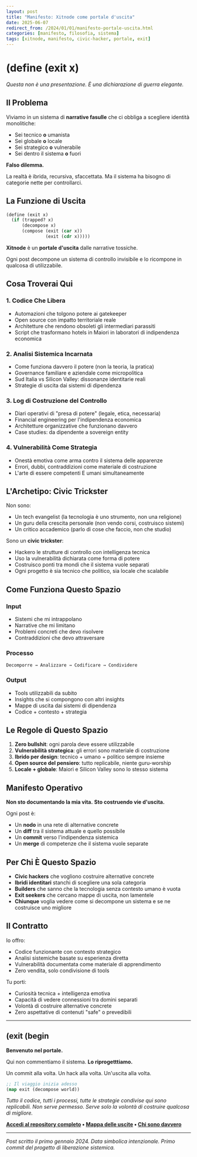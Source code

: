 ```yaml
---
layout: post
title: "Manifesto: Xitnode come portale d'uscita"
date: 2025-06-07
redirect_from: /2024/01/01/manifesto-portale-uscita.html
categories: [manifesto, filosofia, sistema]
tags: [xitnode, manifesto, civic-hacker, portale, exit]
---
```


# (define (exit x)

*Questa non è una presentazione. È una dichiarazione di guerra elegante.*

## Il Problema

Viviamo in un sistema di **narrative fasulle** che ci obbliga a scegliere identità monolitiche:

- Sei tecnico **o** umanista
- Sei globale **o** locale
- Sei strategico **o** vulnerabile
- Sei dentro il sistema **o** fuori

**Falso dilemma.**

La realtà è ibrida, recursiva, sfaccettata. Ma il sistema ha bisogno di categorie nette per controllarci.

## La Funzione di Uscita

```lisp
(define (exit x)
  (if (trapped? x)
      (decompose x)
      (compose (exit (car x))
               (exit (cdr x)))))
```

**Xitnode** è un **portale d'uscita** dalle narrative tossiche.

Ogni post decompone un sistema di controllo invisibile e lo ricompone in qualcosa di utilizzabile.

## Cosa Troverai Qui

### 1. Codice Che Libera
- Automazioni che tolgono potere ai gatekeeper
- Open source con impatto territoriale reale
- Architetture che rendono obsoleti gli intermediari parassiti
- Script che trasformano hotels in Maiori in laboratori di indipendenza economica

### 2. Analisi Sistemica Incarnata
- Come funziona davvero il potere (non la teoria, la pratica)
- Governance familiare e aziendale come micropolitica
- Sud Italia vs Silicon Valley: dissonanze identitarie reali
- Strategie di uscita dai sistemi di dipendenza

### 3. Log di Costruzione del Controllo
- Diari operativi di "presa di potere" (legale, etica, necessaria)
- Financial engineering per l'indipendenza economica
- Architetture organizzative che funzionano davvero
- Case studies: da dipendente a sovereign entity

### 4. Vulnerabilità Come Strategia
- Onestà emotiva come arma contro il sistema delle apparenze
- Errori, dubbi, contraddizioni come materiale di costruzione
- L'arte di essere competenti E umani simultaneamente

## L'Archetipo: Civic Trickster

Non sono:
- Un tech evangelist (la tecnologia è uno strumento, non una religione)
- Un guru della crescita personale (non vendo corsi, costruisco sistemi)
- Un critico accademico (parlo di cose che faccio, non che studio)

Sono un **civic trickster**:
- Hackero le strutture di controllo con intelligenza tecnica
- Uso la vulnerabilità dichiarata come forma di potere
- Costruisco ponti tra mondi che il sistema vuole separati
- Ogni progetto è sia tecnico che politico, sia locale che scalabile

## Come Funziona Questo Spazio

### Input
- Sistemi che mi intrappolano
- Narrative che mi limitano
- Problemi concreti che devo risolvere
- Contraddizioni che devo attraversare

### Processo
```
Decomporre → Analizzare → Codificare → Condividere
```

### Output
- Tools utilizzabili da subito
- Insights che si compongono con altri insights
- Mappe di uscita dai sistemi di dipendenza
- Codice + contesto + strategia

## Le Regole di Questo Spazio

1. **Zero bullshit**: ogni parola deve essere utilizzabile
2. **Vulnerabilità strategica**: gli errori sono materiale di costruzione
3. **Ibrido per design**: tecnico + umano + politico sempre insieme
4. **Open source del pensiero**: tutto replicabile, niente guru-worship
5. **Locale + globale**: Maiori e Silicon Valley sono lo stesso sistema

## Manifesto Operativo

**Non sto documentando la mia vita.**
**Sto costruendo vie d'uscita.**

Ogni post è:
- Un **nodo** in una rete di alternative concrete
- Un **diff** tra il sistema attuale e quello possibile
- Un **commit** verso l'indipendenza sistemica
- Un **merge** di competenze che il sistema vuole separate

## Per Chi È Questo Spazio

- **Civic hackers** che vogliono costruire alternative concrete
- **Ibridi identitari** stanchi di scegliere una sola categoria
- **Builders** che sanno che la tecnologia senza contesto umano è vuota
- **Exit seekers** che cercano mappe di uscita, non lamentele
- **Chiunque** voglia vedere come si decompone un sistema e se ne costruisce uno migliore

## Il Contratto

Io offro:
- Codice funzionante con contesto strategico
- Analisi sistemiche basate su esperienza diretta
- Vulnerabilità documentata come materiale di apprendimento
- Zero vendita, solo condivisione di tools

Tu porti:
- Curiosità tecnica + intelligenza emotiva
- Capacità di vedere connessioni tra domini separati
- Volontà di costruire alternative concrete
- Zero aspettative di contenuti "safe" o prevedibili

---

## (exit (begin

**Benvenuto nel portale.**

Qui non commentiamo il sistema. **Lo riprogetttiamo.**

Un commit alla volta.
Un hack alla volta.
Un'uscita alla volta.

```lisp
;; Il viaggio inizia adesso
(map exit (decompose world))
```

*Tutto il codice, tutti i processi, tutte le strategie condivise qui sono replicabili.*
*Non serve permesso. Serve solo la volontà di costruire qualcosa di migliore.*

**[Accedi al repository completo](https://github.com/xitnode) • [Mappa delle uscite](/archive) • [Chi sono davvero](/about)**

---

*Post scritto il primo gennaio 2024. Data simbolica intenzionale.*
*Primo commit del progetto di liberazione sistemica.*
